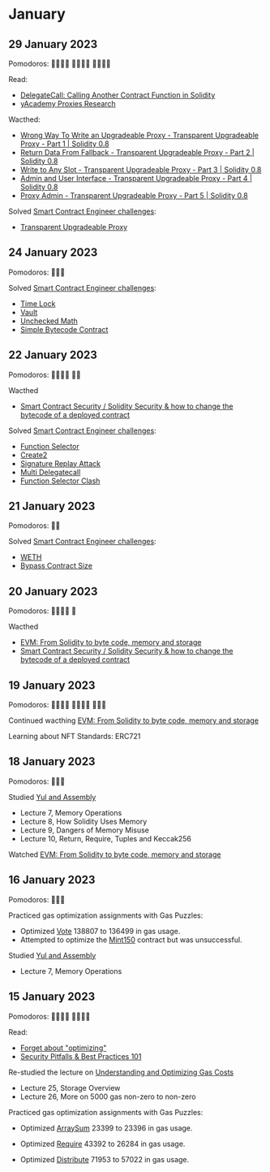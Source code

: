 # January

## 29 January 2023

Pomodoros: 🍅🍅🍅🍅 🍅🍅🍅🍅 🍅🍅🍅🍅

Read: 
- [DelegateCall: Calling Another Contract Function in Solidity](https://medium.com/coinmonks/delegatecall-calling-another-contract-function-in-solidity-b579f804178c)
- [yAcademy Proxies Research](https://proxies.yacademy.dev/)

Wacthed:
- [Wrong Way To Write an Upgradeable Proxy - Transparent Upgradeable Proxy - Part 1 | Solidity 0.8](https://youtu.be/xluCHy_HB-4)
- [Return Data From Fallback - Transparent Upgradeable Proxy - Part 2 | Solidity 0.8](https://youtu.be/KGmV8-NdPgE)
- [Write to Any Slot - Transparent Upgradeable Proxy - Part 3 | Solidity 0.8](https://youtu.be/RcyCW1nigog)
- [Admin and User Interface - Transparent Upgradeable Proxy - Part 4 | Solidity 0.8](https://youtu.be/CLhPUrxwP7k)
- [Proxy Admin - Transparent Upgradeable Proxy - Part 5 | Solidity 0.8](https://youtu.be/EUOERNErbyI)

Solved [Smart Contract Engineer challenges](https://www.smartcontract.engineer/challenges):

-   [Transparent Upgradeable Proxy](https://www.smartcontract.engineer/challenges/solidity-transparent-upgradeable-proxy)

## 24 January 2023

Pomodoros: 🍅🍅🍅

Solved [Smart Contract Engineer challenges](https://www.smartcontract.engineer/challenges):

-   [Time Lock](https://www.smartcontract.engineer/challenges/solidity-time-lock)
-   [Vault](https://www.smartcontract.engineer/challenges/solidity-vault)
-   [Unchecked Math](https://www.smartcontract.engineer/challenges/solidity-unchecked-math)
-   [Simple Bytecode Contract](https://www.smartcontract.engineer/challenges/solidity-simple-bytecode-contract)

## 22 January 2023

Pomodoros: 🍅🍅🍅🍅 🍅🍅

Wacthed

-   [Smart Contract Security / Solidity Security & how to change the bytecode of a deployed contract](https://youtu.be/QfFjUMPtsM0)

Solved [Smart Contract Engineer challenges](https://www.smartcontract.engineer/challenges):

-   [Function Selector](https://www.smartcontract.engineer/challenges/solidity-function-selector)
-   [Create2](https://www.smartcontract.engineer/challenges/solidity-create2)
-   [Signature Replay Attack](https://www.smartcontract.engineer/challenges/solidity-signature-replay-attack)
-   [Multi Delegatecall](https://www.smartcontract.engineer/challenges/solidity-multi-delegatecall)
-   [Function Selector Clash](https://www.smartcontract.engineer/challenges/solidity-function-selector-clash)

## 21 January 2023

Pomodoros: 🍅🍅

Solved [Smart Contract Engineer challenges](https://www.smartcontract.engineer/challenges):

-   [WETH](https://www.smartcontract.engineer/challenges/solidity-weth)
-   [Bypass Contract Size](https://www.smartcontract.engineer/challenges/solidity-bypass-contract-size)

## 20 January 2023

Pomodoros: 🍅🍅🍅🍅 🍅

Wacthed

-   [EVM: From Solidity to byte code, memory and storage](https://www.youtube.com/watch?v=RxL_1AfV7N4)
-   [Smart Contract Security / Solidity Security & how to change the bytecode of a deployed contract](https://youtu.be/QfFjUMPtsM0)

## 19 January 2023

Pomodoros: 🍅🍅🍅🍅 🍅🍅🍅🍅 🍅🍅🍅

Continued wacthing [EVM: From Solidity to byte code, memory and storage](https://www.youtube.com/watch?v=RxL_1AfV7N4)

Learning about NFT Standards: ERC721

## 18 January 2023

Pomodoros: 🍅🍅🍅

Studied [Yul and Assembly](https://www.udemy.com/course/advanced-solidity-yul-and-assembly)

-   Lecture 7, Memory Operations
-   Lecture 8, How Solidity Uses Memory
-   Lecture 9, Dangers of Memory Misuse
-   Lecture 10, Return, Require, Tuples and Keccak256

Watched [EVM: From Solidity to byte code, memory and storage](https://www.youtube.com/watch?v=RxL_1AfV7N4)

## 16 January 2023

Pomodoros: 🍅🍅🍅

Practiced gas optimization assignments with Gas Puzzles:

-   Optimized [Vote](https://github.com/yeahokyok/gas-puzzles/blob/main/contracts/contracts_optimized/OptimizedVote.sol) 138807 to 136499 in gas usage.
-   Attempted to optimize the [Mint150](https://github.com/yeahokyok/gas-puzzles/blob/main/contracts/Mint150.sol) contract but was unsuccessful.

Studied [Yul and Assembly](https://www.udemy.com/course/advanced-solidity-yul-and-assembly)

-   Lecture 7, Memory Operations

## 15 January 2023

Pomodoros: 🍅🍅🍅🍅 🍅🍅🍅🍅

Read:

-   [Forget about "optimizing"](https://mirror.xyz/vicnaum.eth/4CQa5X41_kCSUJD5YVb0G0B1VGD7cqbOZYjuGfzaUC4)
-   [Security Pitfalls & Best Practices 101](https://secureum.substack.com/p/security-pitfalls-and-best-practices-101)

Re-studied the lecture on [Understanding and Optimizing Gas Costs](https://www.udemy.com/course/advanced-solidity-understanding-and-optimizing-gas-costs)

-   Lecture 25, Storage Overview
-   Lecture 26, More on 5000 gas non-zero to non-zero

Practiced gas optimization assignments with Gas Puzzles:

-   Optimized [ArraySum](https://github.com/yeahokyok/gas-puzzles/blob/main/contracts/contracts_optimized/OptimizedArraySum.sol) 23399 to 23396 in gas usage.

-   Optimized [Require](https://github.com/yeahokyok/gas-puzzles/blob/main/contracts/contracts_optimized/OptimizedRequire.sol) 43392 to 26284 in gas usage.

-   Optimized [Distribute](https://github.com/yeahokyok/gas-puzzles/blob/main/contracts/contracts_optimized/OptimizedDistribute.sol) 71953 to 57022 in gas usage.
